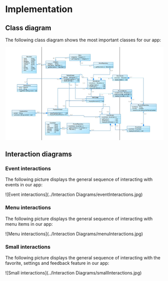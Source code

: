 # Implementation

## Class diagram
The following class diagram shows the most important classes for our app:

![Class Diagram](../classdiagram_Infotreff_Connect.jpg)

## Interaction diagrams

### Event interactions 
The following picture displays the general sequence of interacting with events in our app:

![Event interactions](../Interaction Diagrams/eventInteractions.jpg)

### Menu interactions 
The following picture displays the general sequence of interacting with menu items in our app:

![Menu interactions](../Interaction Diagrams/menuInteractions.jpg)

### Small interactions 
The following picture displays the general sequence of interacting with the favorite, settings and feedback feature in our app:

![Small interactions](../Interaction Diagrams/smallInteractions.jpg)
